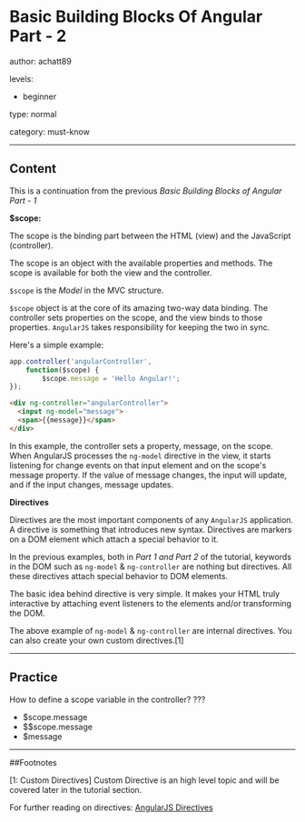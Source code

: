 # Basic Building Blocks Of Angular Part - 2
author: achatt89

levels:

  - beginner

type: normal

category: must-know

---
## Content

This is a continuation from the previous _Basic Building Blocks of Angular Part - 1_

**$scope:**

The scope is the binding part between the HTML (view) and the JavaScript (controller).

The scope is an object with the available properties and methods.
The scope is available for both the view and the controller.

`$scope` is the _Model_ in the MVC structure.

`$scope` object is at the core of its amazing two-way data binding. The controller sets properties on the scope, 
and the view binds to those properties. `AngularJS` takes responsibility for keeping the two in sync. 

Here's a simple example:

```javascript
app.controller('angularController', 
    function($scope) {
        $scope.message = 'Hello Angular!';
});
```

```html
<div ng-controller="angularController">
  <input ng-model="message">
  <span>{{message}}</span>
</div>
```

In this example, the controller sets a property, message, on the scope. 
When AngularJS processes the `ng-model` directive in the view, it starts listening for change events 
on that input element and on the scope's message property. If the value of message changes, the input 
will update, and if the input changes, message updates.


**Directives**

Directives are the most important components of any `AngularJS` application. A directive is something that 
introduces new syntax. Directives are markers on a DOM element which attach a special behavior to it.

In the previous examples, both in _Part 1 and Part 2_ of the tutorial, keywords in the DOM such as
`ng-model` & `ng-controller` are nothing but directives. All these directives attach special behavior to DOM elements.

The basic idea behind directive is very simple. It makes your HTML truly interactive by attaching event 
listeners to the elements and/or transforming the DOM.

The above example of `ng-model` & `ng-controller` are internal directives. You can also create your own custom
directives.[1]

---
## Practice

How to define a scope variable in the controller?
???

* $scope.message
* $$scope.message
* $message

---
##Footnotes

[1: Custom Directives]
Custom Directive is an high level topic and will be covered later in the tutorial section.

For further reading on directives: [AngularJS Directives](https://docs.angularjs.org/guide/directive)

